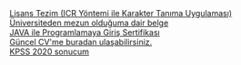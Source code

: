 <div><a href="https://aqeeph.github.io/docs/microid_rapor.pdf">Lisans Tezim (ICR Yöntemi ile Karakter Tanıma Uygulaması)</a></div>
<div><a href="https://aqeeph.github.io/docs/mezun_belgesi.pdf">Üniversiteden mezun olduğuma dair belge</a></div>
<div><a href="https://aqeeph.github.io/docs/JAVA_ile_Programlamaya_Giris_Certificate.pdf">JAVA ile Programlamaya Giriş Sertifikası</a></div>
<div><a href="https://aqeeph.github.io/docs/cv.pdf">Güncel CV'me buradan ulaşabilirsiniz.</a></div>
<div><a href="https://aqeeph.github.io/docs/kpss_2020.pdf">KPSS 2020 sonucum</a></div>